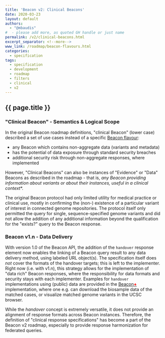 ```yaml
---
title: 'Beacon v2: Clinical Beacons'
date: 2020-03-23
layout: default
authors: 
  - "@mbaudis"
#  - please add more, as quoted GH handle or just name
permalink: /v2/clinical-beacons.html
excerpt_separator: <!--more-->
www_link: /roadmap/beacon-flavours.html
categories:
  - specification
tags:
  - specification
  - development
  - roadmap
  - filters
  - clinical
  - v2
---
```


## {{ page.title }}

### "Clinical Beacon" - Semantics & Logical Scope

In the original Beacon roadmap definitions, "clinical Beacon" (lower case)
described a set of use cases instead of a specific [Beacon flavour](/roadmap/beacon-flavours.html):

- any Beacon which contains non-aggregate data (variants and metadata)
- has the potential of data exposure through standard security breaches
- additional security risk through non-aggregate responses, where implemented

However, "Clinical Beacons" can also be instances of "Evidence" or "Data"
Beacons as described in the roadmap - that is, *any Beacon providing information
about variants or about their instances, useful in a clinical context**.

The original Beacon protocol had only limited utility for medical practice
or clinical use, mostly in confirming the (non-) existence of a particular
variant of interest in connected genome repositories. The protocol itself 
only permitted the query for single, sequence-specified genome variants and 
did not allow the addition of any additional information beyond the 
qualification for the "exists?" query to the Beacon response.

### Beacon v1.n - Data Delivery

With version 1.0 of the Beacon API, the addition of the `handover` response
element now enables the linking of a Beacon query result to any data delivery
method, using labeled URL object(s). The specification itself does *not* cover
the formats of the handover targets; this is left to the implementer. Right now
(i.e. with v1.n), this strategy allows for the implementation of "data rich"
Beacon responses, where the responsibility for data formats and security stays
with each implementer. Examples for `handover` implementations using (public)
data are provided in the
[Beacon<span style="color: red; font-weight: 800;">+</span>](http://beacon.progenetix.org/ui/) 
implementation, where one e.g. can download the biosample data of the matched
cases, or visualize matched genome variants in the UCSC browser.

While the _handover_ concept is extremely versatile, it does not provide an
alignment of response formats across Beacon instances. Therefore, the definition
of "clinical response specifications" has become a part of the Beacon v2 
roadmap, especially to provide response harmonization for federated queries.


